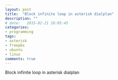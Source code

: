 ```yaml
---
layout: post
title:  "Block infinite loop in asterisk dialplan"
description: ""
# date:   2015-02-21 18:05:45
categories:
- programming
tags:
- asterisk
- freepbx
- ubuntu
- linux
comments: true
---
```


Block infinite loop in asterisk dialplan